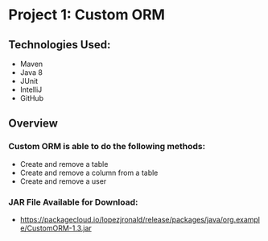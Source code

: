 # Project 1: Custom ORM

## Technologies Used:
* Maven
* Java 8
* JUnit
* IntelliJ
* GitHub

## Overview
### Custom ORM is able to do the following methods:
* Create and remove a table
* Create and remove a column from a table
* Create and remove a user

### JAR File Available for Download: 
*  https://packagecloud.io/lopezjronald/release/packages/java/org.example/CustomORM-1.3.jar
